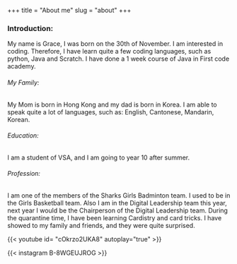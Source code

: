 +++
title = "About me"
slug = "about"
+++

### Introduction:
My name is Grace, I was born on the 30th of November. I am interested in coding.  Therefore, I have learn quite a few coding languages, such as python, Java and Scratch.  I have done a 1 week course of Java in First code academy.
###### My Family:
My Mom is born in Hong Kong and my dad is born in Korea.  I am able to speak quite a lot of languages, such as: English, Cantonese, Mandarin, Korean.

###### Education:
I am a student of VSA, and I am going to year 10 after summer.  
###### Profession:
I am one of the members of the Sharks Girls Badminton team. I used to be in the Girls Basketball team.  Also I am in the Digital Leadership team this year, next year I would be the Chairperson of the Digital Leadership team.  During the quarantine time, I have been learning Cardistry and card tricks.  I have showed to my family and friends, and they were quite surprised.

{{< youtube id= "cOkrzo2UKA8" autoplay="true" >}}

{{< instagram B-8WGEUJROG >}}

